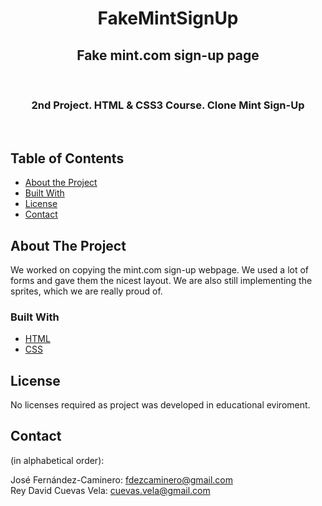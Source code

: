 <h1 align="center">FakeMintSignUp</h1>

<h2 align="center">Fake mint.com sign-up page</h2>

<br />
<p align="center">
  
  <h3 align="center">2nd Project. HTML & CSS3 Course. Clone Mint Sign-Up</h3>

  <p align="center">

<br> 
</p>



## Table of Contents

* [About the Project](#about-the-project)
* [Built With](#built-with)
* [License](#license)
* [Contact](#contact)

## About The Project

We worked on copying the mint.com sign-up webpage. We used a lot of forms and gave them the nicest layout. We are also still implementing the sprites, which we are really proud of.

### Built With

* [HTML](https://developer.mozilla.org/en-US/docs/Web/HTML)
* [CSS](https://developer.mozilla.org/en-US/docs/Web/CSS)


## License

No licenses required as project was developed in educational eviroment.

## Contact

(in alphabetical order):

José Fernández-Caminero: fdezcaminero@gmail.com <br>
Rey David Cuevas Vela: cuevas.vela@gmail.com
